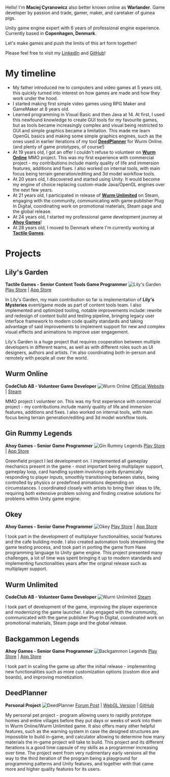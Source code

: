 ﻿Hello! I'm **Maciej Cyranowicz** also better known online as **Warlander**. Game developer by passion and trade, gamer, maker, and caretaker of guinea pigs.

Unity game engine expert with 6 years of professional engine experience. Currently based in **Copenhagen, Denmark**.

Let's make games and push the limits of this art form together!

Please feel free to visit my [LinkedIn](https://www.linkedin.com/in/maciej-cyranowicz/) and [GitHub](https://github.com/Warlander)!

# My timeline

* My father introduced me to computers and video games at 5 years old, this quickly turned into interest on how games are made and how they work under the hood.
* I started making first simple video games using RPG Maker and GameMaker at 8 years old.
* Learned programming in Visual Basic and then Java at 14. At first, I used this newfound knowledge to create GUI tools for my favourite games, but as tools became increasingly complex and visual being restricted to GUI and simple graphics became a limitation. This made me learn OpenGL basics and making some simple graphics engines, such as the ones used in earlier iterations of my tool [**DeedPlanner**](https://github.com/Warlander/DeedPlanner-2) for Wurm Online. (and plenty of game prototypes, of course!)
* At 19 years old, I got an offer I couldn't refuse to volunteer on [**Wurm Online**](https://www.wurmonline.com) MMO project. This was my first experience with commercial project - my contributions include mainly quality of life and immersion features, additions and fixes. I also worked on internal tools, with main focus being terrain generation/editing and 3d model workflow tools.
* At 20 years old, I discovered and started using Unity. It would become my engine of choice replacing custom-made Java/OpenGL engines over the next few years.
* At 21 years old, I participated in release of [**Wurm Unlimited**](https://store.steampowered.com/app/366220/Wurm_Unlimited/) on Steam, engaging with the community, communicating with game publisher Plug In Digital, coordinating work on promotional materials, Steam page and the global release.
* At 24 years old, I started my professional game development journey at [**Ahoy Games**](https://www.ahoygames.com)!
* At 28 years old, I moved to Denmark where I'm currently working at [**Tactile Games**](https://tactilegames.com).

# Projects

## Lily's Garden
**Tactile Games - Senior Content Tools Game Programmer**
![Lily's Garden](/assets/img/LG2.webp)
[Play Store](https://play.google.com/store/apps/details?id=dk.tactile.lilysgarden&hl=en) | [App Store](https://apps.apple.com/us/app/lilys-garden-match-design/id1437783446)

In Lily's Garden, my main contribution so far is implementation of **Lily's Mysteries** event/game mode as part of content tools team. I also implemented and optimized tooling, notable improvements include: rewrite and redesign of content build and testing pipeline, bringing legacy user interface framework to modern code quality standards and taking advantage of said improvements to implement support for new and complex visual effects and animations to improve user engagement.

Lily's Garden is a huge project that requires cooperation between multiple developers in different teams, as well as with different roles such as UI designers, authors and artists. I'm also coordinating both in-person and remotely with people all over the world.

## Wurm Online
**CodeClub AB - Volunteer Game Developer**
![Wurm Online](/assets/img/wurm2.jpg)
[Official Website](https://www.wurmonline.com) | [Steam](https://store.steampowered.com/app/1179680/Wurm_Online/)

MMO project I volunteer on. This was my first experience with commercial project - my contributions include mainly quality of life and immersion features, additions and fixes. I also worked on internal tools, with main focus being terrain generation/editing and 3d model workflow tools.

## Gin Rummy Legends
**Ahoy Games - Senior Game Programmer**
![Gin Rummy Legends](/assets/img/ginrummylegends.webp)
[Play Store](https://play.google.com/store/apps/details?id=com.ahoygames.ginrummy&hl=en) | [App Store](https://apps.apple.com/dk/app/gin-rummy-legends/id1593427543)

Greenfield project I led development on. I implemented all gameplay mechanics present in the game - most important being multiplayer support, gameplay loop, card handling system involving cards dynamically responding to player inputs, smoothly transitioning between states, being controlled by physics or predefined animations depending on circumstances. I coordinated closely with artists to bring their ideas to life, requiring both extensive problem solving and finding creative solutions for problems within Unity game engine.

## Okey
**Ahoy Games - Senior Game Programmer**
![Okey](/assets/img/okey.webp)
[Play Store](https://play.google.com/store/apps/details?id=com.ahoygames.okey) | [App Store](https://apps.apple.com/us/app/okey/id667645433)

I took part in the development of multiplayer functionalities, social features and the cafe building mode. I also created automation tools streamlining the game testing process, and took part in porting the game from Haxe programming language to Unity game engine. This project presented many challenges, a lot of time was spent bringing it up to modern standards and implementing functionalities years after the original release such as multiplayer support.

## Wurm Unlimited
**CodeClub AB - Volunteer Game Developer**
![Wurm Unlimited](/assets/img/wurm3.jpg)
[Steam](https://store.steampowered.com/app/366220/Wurm_Unlimited/)

I took part of development of the game, improving the player experience and modernizing the game launcher. I also engaged with the community, communicated with the game publisher Plug In Digital, coordinated work on promotional materials, Steam page and the global release.

## Backgammon Legends
**Ahoy Games - Senior Game Programmer**
![Backgammon Legends](/assets/img/bl.webp)
[Play Store](https://play.google.com/store/apps/details?id=com.ahoygames.backgammon&hl=en) | [App Store](https://apps.apple.com/us/app/backgammon-legends/id1439178539)

I took part in scaling the game up after the initial release - implementing new functionalities such as more customization options (custom dice and boards), and improving monetization.

## DeedPlanner
**Personal Project**
![DeedPlanner](/assets/img/deedplanner.jpg)
[Forum Post](https://forum.wurmonline.com/index.php?/topic/171432-deedplanner-311-3d-house-and-deed-design-tool/) | [WebGL Version](https://deedplanner.warlander.app) | [GitHub](https://github.com/Warlander/DeedPlanner-3)

My personal pet project - program allowing users to rapidly prototype homes and entire villages before they put days or weeks of work into them in Wurm Online/Wurm Unlimited game. It also offers many other helpful features, such as the warning system in case the designed structures are impossible to build in-game, and calculator allowing to determine how many materials the in-game project will take to build. This project and its different iterations is a good time capsule of my skills as a programmer increasing over time. The project went from very rudimentary early versions all the way to the third iteration of the program being a playground for programming patterns and Unity features, and together with that came more and higher quality features for its users.